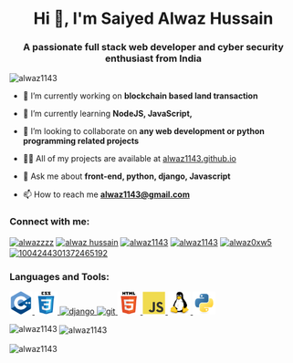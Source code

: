 <h1 align="center">Hi 👋, I'm Saiyed Alwaz Hussain</h1>
<h3 align="center">A passionate full stack web developer and cyber security enthusiast from India</h3>

<p align="left"> <img src="https://komarev.com/ghpvc/?username=alwaz1143&label=Profile%20views&color=0e75b6&style=flat" alt="alwaz1143" /> </p>

- 🔭 I’m currently working on **blockchain based land transaction**

- 🌱 I’m currently learning **NodeJS, JavaScript,**

- 👯 I’m looking to collaborate on **any web development or python programming related projects**

- 👨‍💻 All of my projects are available at [alwaz1143.github.io](alwaz1143.github.io)

- 💬 Ask me about **front-end, python, django, Javascript**

- 📫 How to reach me **alwaz1143@gmail.com**

<h3 align="left">Connect with me:</h3>
<p align="left">
<a href="https://twitter.com/alwazzzz" target="blank"><img align="center" src="https://raw.githubusercontent.com/rahuldkjain/github-profile-readme-generator/master/src/images/icons/Social/twitter.svg" alt="alwazzzz" height="30" width="40" /></a>
<a href="https://linkedin.com/in/alwaz hussain" target="blank"><img align="center" src="https://raw.githubusercontent.com/rahuldkjain/github-profile-readme-generator/master/src/images/icons/Social/linked-in-alt.svg" alt="alwaz hussain" height="30" width="40" /></a>
<a href="https://www.hackerrank.com/alwaz1143" target="blank"><img align="center" src="https://raw.githubusercontent.com/rahuldkjain/github-profile-readme-generator/master/src/images/icons/Social/hackerrank.svg" alt="alwaz1143" height="30" width="40" /></a>
<a href="https://www.leetcode.com/alwaz1143" target="blank"><img align="center" src="https://raw.githubusercontent.com/rahuldkjain/github-profile-readme-generator/master/src/images/icons/Social/leet-code.svg" alt="alwaz1143" height="30" width="40" /></a>
<a href="https://auth.geeksforgeeks.org/user/alwaz0xw5" target="blank"><img align="center" src="https://raw.githubusercontent.com/rahuldkjain/github-profile-readme-generator/master/src/images/icons/Social/geeks-for-geeks.svg" alt="alwaz0xw5" height="30" width="40" /></a>
<a href="https://discord.gg/1004244301372465192" target="blank"><img align="center" src="https://raw.githubusercontent.com/rahuldkjain/github-profile-readme-generator/master/src/images/icons/Social/discord.svg" alt="1004244301372465192" height="30" width="40" /></a>
</p>

<h3 align="left">Languages and Tools:</h3>
<p align="left"> <a href="https://www.w3schools.com/cpp/" target="_blank" rel="noreferrer"> <img src="https://raw.githubusercontent.com/devicons/devicon/master/icons/cplusplus/cplusplus-original.svg" alt="cplusplus" width="40" height="40"/> </a> <a href="https://www.w3schools.com/css/" target="_blank" rel="noreferrer"> <img src="https://raw.githubusercontent.com/devicons/devicon/master/icons/css3/css3-original-wordmark.svg" alt="css3" width="40" height="40"/> </a> <a href="https://www.djangoproject.com/" target="_blank" rel="noreferrer"> <img src="https://cdn.worldvectorlogo.com/logos/django.svg" alt="django" width="40" height="40"/> </a> <a href="https://git-scm.com/" target="_blank" rel="noreferrer"> <img src="https://www.vectorlogo.zone/logos/git-scm/git-scm-icon.svg" alt="git" width="40" height="40"/> </a> <a href="https://www.w3.org/html/" target="_blank" rel="noreferrer"> <img src="https://raw.githubusercontent.com/devicons/devicon/master/icons/html5/html5-original-wordmark.svg" alt="html5" width="40" height="40"/> </a> <a href="https://developer.mozilla.org/en-US/docs/Web/JavaScript" target="_blank" rel="noreferrer"> <img src="https://raw.githubusercontent.com/devicons/devicon/master/icons/javascript/javascript-original.svg" alt="javascript" width="40" height="40"/> </a> <a href="https://www.linux.org/" target="_blank" rel="noreferrer"> <img src="https://raw.githubusercontent.com/devicons/devicon/master/icons/linux/linux-original.svg" alt="linux" width="40" height="40"/> </a> <a href="https://www.python.org" target="_blank" rel="noreferrer"> <img src="https://raw.githubusercontent.com/devicons/devicon/master/icons/python/python-original.svg" alt="python" width="40" height="40"/> </a> </p>

<p><img align="left" src="https://github-readme-stats.vercel.app/api/top-langs?username=alwaz1143&show_icons=true&locale=en&layout=compact" alt="alwaz1143" /></p>

<p>&nbsp;<img align="center" src="https://github-readme-stats.vercel.app/api?username=alwaz1143&show_icons=true&locale=en" alt="alwaz1143" /></p>

<p><img align="center" src="https://github-readme-streak-stats.herokuapp.com/?user=alwaz1143&" alt="alwaz1143" /></p>
